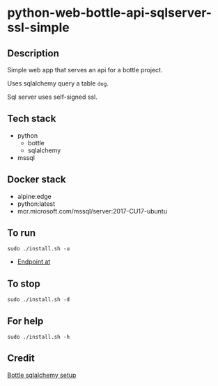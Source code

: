 # python-web-bottle-api-sqlserver-ssl-simple

## Description
Simple web app that serves an api
for a bottle project.

Uses sqlalchemy query a table `dog`.

Sql server uses self-signed ssl.

## Tech stack
- python
  - bottle
  - sqlalchemy
- mssql

## Docker stack
- alpine:edge
- python:latest
- mcr.microsoft.com/mssql/server:2017-CU17-ubuntu

## To run
`sudo ./install.sh -u`
- [Endpoint at](http://localhost/dog)

## To stop
`sudo ./install.sh -d`

## For help
`sudo ./install.sh -h`

## Credit
[Bottle sqlalchemy setup](https://github.com/iurisilvio/bottle-sqlalchemy/blob/master/examples/basic.py)
